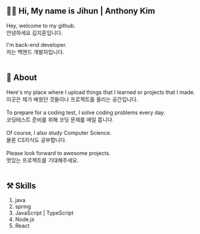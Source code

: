 ## 👨‍💻 Hi, My name is Jihun | Anthony Kim
Hey, welcome to my github. <br>
안녕하세요 김지훈입니다.


I'm back-end developer. <br>
저는 백엔드 개발자입니다.
<br>
<br>
## 📘 About
Here's my place where I upload things that I learned or projects that I made. <br>
이곳은 제가 배웠던 것들이나 프로젝트를 올리는 공간입니다.
<br>
<br>
To prepare for a coding test, I solve coding problems every day. <br>
코딩테스트 준비를 위해 코딩 문제를 매일 풉니다.
<br>
<br>
Of course, I also study Computer Science. <br>
물론 CS지식도 공부합니다.
<br>
<br>
Please look forward to awesome projects. <br>
멋있는 프로젝트를 기대해주세요.
<br>
<br>

## ⚒ Skills
1. java
2. spring
3. JavaScript | TypeScript
4. Node.js
5. React
